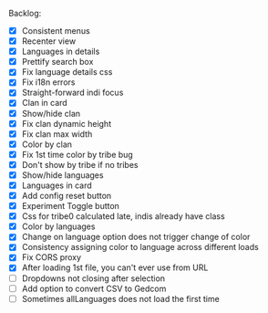Backlog:  
- [x] Consistent menus
- [x] Recenter view
- [x] Languages in details
- [x] Prettify search box
- [x] Fix language details css
- [x] Fix i18n errors
- [x] Straight-forward indi focus
- [x] Clan in card
- [x] Show/hide clan
- [x] Fix clan dynamic height
- [x] Fix clan max width
- [x] Color by clan
- [x] Fix 1st time color by tribe bug
- [x] Don't show by tribe if no tribes
- [x] Show/hide languages
- [x] Languages in card
- [x] Add config reset button
- [x] Experiment Toggle button
- [x] Css for tribe0 calculated late, indis already have class
- [x] Color by languages
- [x] Change on language option does not trigger change of color
- [x] Consistency assigning color to language across different loads
- [x] Fix CORS proxy
- [x] After loading 1st file, you can't ever use from URL
- [ ] Dropdowns not closing after selection
- [ ] Add option to convert CSV to Gedcom
- [ ] Sometimes allLanguages does not load the first time
